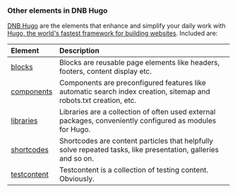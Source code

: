### Other elements in DNB Hugo

[DNB Hugo](https://github.com/dnb-hugo) are the elements that enhance and simplify your daily work with [Hugo, the world's fastest framework for building websites](https://gohugo.io/). Included are:

| Element | Description |
| :--- | :--- |
| [blocks](https://github.com/dnb-hugo/blocks) | Blocks are reusable page elements like headers, footers, content display etc.|
| [components](https://github.com/dnb-hugo/components) | Components are preconfigured features like automatic search index creation, sitemap and robots.txt creation, etc. |
| [libraries](https://github.com/dnb-hugo/libraries) | Libraries are a collection of often used external packages, conveniently configured as modules for Hugo. |
| [shortcodes](https://github.com/dnb-hugo/shortcodes) | Shortcodes are content particles that helpfully solve repeated tasks, like presentation, galleries and so on. |
| [testcontent](https://github.com/dnb-hugo/testcontent) | Testcontent is a collection of testing content. Obviously. |
